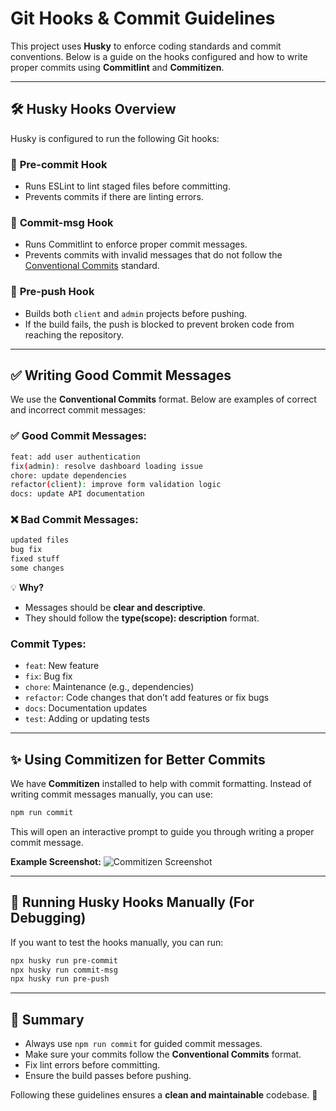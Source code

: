 # Git Hooks & Commit Guidelines

This project uses **Husky** to enforce coding standards and commit conventions. Below is a guide on the hooks configured and how to write proper commits using **Commitlint** and **Commitizen**.

---

## 🛠 Husky Hooks Overview

Husky is configured to run the following Git hooks:

### 🔹 **Pre-commit Hook**
- Runs ESLint to lint staged files before committing.
- Prevents commits if there are linting errors.

### 🔹 **Commit-msg Hook**
- Runs Commitlint to enforce proper commit messages.
- Prevents commits with invalid messages that do not follow the [Conventional Commits](https://www.conventionalcommits.org/) standard.

### 🔹 **Pre-push Hook**
- Builds both `client` and `admin` projects before pushing.
- If the build fails, the push is blocked to prevent broken code from reaching the repository.

---

## ✅ Writing Good Commit Messages

We use the **Conventional Commits** format. Below are examples of correct and incorrect commit messages:

### **✅ Good Commit Messages:**
```sh
feat: add user authentication
fix(admin): resolve dashboard loading issue
chore: update dependencies
refactor(client): improve form validation logic
docs: update API documentation
```

### **❌ Bad Commit Messages:**
```sh
updated files
bug fix
fixed stuff
some changes
```
💡 **Why?**
- Messages should be **clear and descriptive**.
- They should follow the **type(scope): description** format.

### **Commit Types:**
- `feat`: New feature
- `fix`: Bug fix
- `chore`: Maintenance (e.g., dependencies)
- `refactor`: Code changes that don’t add features or fix bugs
- `docs`: Documentation updates
- `test`: Adding or updating tests

---

## ✨ Using Commitizen for Better Commits

We have **Commitizen** installed to help with commit formatting. Instead of writing commit messages manually, you can use:

```sh
npm run commit
```

This will open an interactive prompt to guide you through writing a proper commit message.

**Example Screenshot:**
![Commitizen Screenshot](https://res.cloudinary.com/dzpjlfcrq/image/upload/v1739369621/Screenshot_2025-02-12_at_2.12.56_PM_x3tfx9.png)

---

## 🚀 Running Husky Hooks Manually (For Debugging)
If you want to test the hooks manually, you can run:
```sh
npx husky run pre-commit
npx husky run commit-msg
npx husky run pre-push
```

---

## 📌 Summary
- Always use `npm run commit` for guided commit messages.
- Make sure your commits follow the **Conventional Commits** format.
- Fix lint errors before committing.
- Ensure the build passes before pushing.

Following these guidelines ensures a **clean and maintainable** codebase. 🚀
